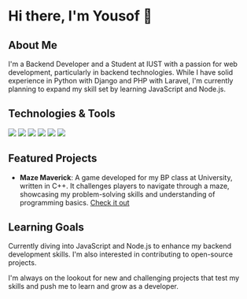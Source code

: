 # Hi there, I'm Yousof 👋

## About Me
I'm a Backend Developer and a Student at IUST with a passion for web development, particularly in backend technologies. While I have solid experience in Python with Django and PHP with Laravel, I'm currently planning to expand my skill set by learning JavaScript and Node.js.

## Technologies & Tools
![](https://img.shields.io/badge/Language-Python-blue)
![](https://img.shields.io/badge/Language-PHP-purple)
![](https://img.shields.io/badge/Framework-Django-green)
![](https://img.shields.io/badge/Framework-Laravel-red)
![](https://img.shields.io/badge/Upcoming-JavaScript-yellow)
![](https://img.shields.io/badge/Upcoming-Node.js-green)

## Featured Projects
- **Maze Maverick**: A game developed for my BP class at University, written in C++. It challenges players to navigate through a maze, showcasing my problem-solving skills and understanding of programming basics. [Check it out](https://github.com/yousofs/maze-maverick)

## Learning Goals
Currently diving into JavaScript and Node.js to enhance my backend development skills. I'm also interested in contributing to open-source projects.

I'm always on the lookout for new and challenging projects that test my skills and push me to learn and grow as a developer. 
